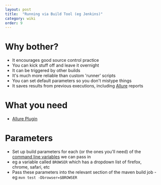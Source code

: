 ```yaml
---
layout: post
title:  "Running via Build Tool (eg Jenkins)"
category: wiki
order: 9
---
```


# Why bother?

- It encourages good source control practice
- You can kick stuff off and leave it overnight
- It can be triggered by other builds
- It's much more reliable than custom 'runner' scripts
- You can set default parameters so you don't mistype things
- It saves results from previous executions, including [Allure](http://allure.qatools.ru/) reports

# What you need

- [Allure Plugin](https://wiki.jenkins-ci.org/display/JENKINS/Allure+Plugin)

# Parameters

- Set up build parameters for each (or the ones you'll need) of the [command line variables](http://github.com/robertgates55/frameworkium/wiki/Command-Line-Interface) we can pass in
- eg a variable called `BROWSER` which has a dropdown list of firefox, chrome, safari, etc
- Pass these parameters into the relevant section of the maven build job - eg `mvn test -Dbrowser=$BROWSER`
